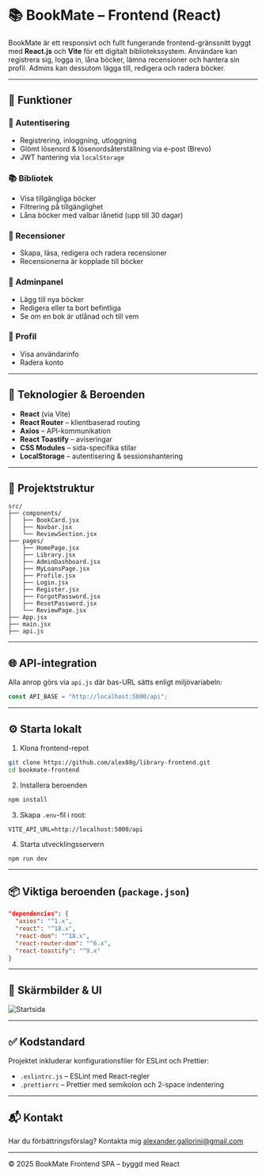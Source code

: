 
# 📚 BookMate – Frontend (React)

BookMate är ett responsivt och fullt fungerande frontend-gränssnitt byggt med **React.js** och **Vite** för ett digitalt bibliotekssystem. Användare kan registrera sig, logga in, låna böcker, lämna recensioner och hantera sin profil. Admins kan dessutom lägga till, redigera och radera böcker.

---

## 🎯 Funktioner

### 👤 Autentisering
- Registrering, inloggning, utloggning
- Glömt lösenord & lösenordsåterställning via e-post (Brevo)
- JWT hantering via `localStorage`

### 📚 Bibliotek
- Visa tillgängliga böcker
- Filtrering på tillgänglighet
- Låna böcker med valbar lånetid (upp till 30 dagar)

### 📝 Recensioner
- Skapa, läsa, redigera och radera recensioner
- Recensionerna är kopplade till böcker

### 🔐 Adminpanel
- Lägg till nya böcker
- Redigera eller ta bort befintliga
- Se om en bok är utlånad och till vem

### 🙋 Profil
- Visa användarinfo
- Radera konto

---

## 🧩 Teknologier & Beroenden

- **React** (via Vite)
- **React Router** – klientbaserad routing
- **Axios** – API-kommunikation
- **React Toastify** – aviseringar
- **CSS Modules** – sida-specifika stilar
- **LocalStorage** – autentisering & sessionshantering

---

## 📁 Projektstruktur

```
src/
├── components/
│   ├── BookCard.jsx
│   ├── Navbar.jsx
│   └── ReviewSection.jsx
├── pages/
│   ├── HomePage.jsx
│   ├── Library.jsx
│   ├── AdminDashboard.jsx
│   ├── MyLoansPage.jsx
│   ├── Profile.jsx
│   ├── Login.jsx
│   ├── Register.jsx
│   ├── ForgotPassword.jsx
│   ├── ResetPassword.jsx
│   └── ReviewPage.jsx
├── App.jsx
├── main.jsx
├── api.js
```

---

## 🌐 API-integration

Alla anrop görs via `api.js` där bas-URL sätts enligt miljövariabeln:

```js
const API_BASE = "http://localhost:5000/api";
```

---

## ⚙️ Starta lokalt

1. Klona frontend-repot
```bash
git clone https://github.com/alex88g/library-frontend.git
cd bookmate-frontend
```

2. Installera beroenden
```bash
npm install
```

3. Skapa `.env`-fil i root:

```env
VITE_API_URL=http://localhost:5000/api
```

4. Starta utvecklingsservern
```bash
npm run dev
```

---

## 📦 Viktiga beroenden (`package.json`)

```json
"dependencies": {
  "axios": "^1.x",
  "react": "^18.x",
  "react-dom": "^18.x",
  "react-router-dom": "^6.x",
  "react-toastify": "^9.x"
}
```

---

## 🧠 Skärmbilder & UI

![Startsida](./85da9ebb-bd00-439e-9b0d-dfb37fd77144.png)

---

## ✅ Kodstandard

Projektet inkluderar konfigurationsfiler för ESLint och Prettier:

- `.eslintrc.js` – ESLint med React-regler
- `.prettierrc` – Prettier med semikolon och 2-space indentering

---

## 📬 Kontakt

Har du förbättringsförslag? Kontakta mig alexander.gallorini@gmail.com

---

© 2025 BookMate Frontend SPA – byggd med React
